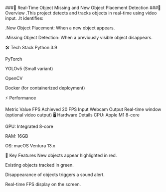 ###🚀 Real-Time Object Missing and New Object Placement Detection
###📌 Overview
.This project detects and tracks objects in real-time using video input.
.It identifies:

.New Object Placement: When a new object appears.

.Missing Object Detection: When a previously visible object disappears.


🛠 Tech Stack
Python 3.9

PyTorch

YOLOv5 (Small variant)

OpenCV

Docker (for containerized deployment)

⚡ Performance

Metric	Value
FPS Achieved	20 FPS
Input	Webcam
Output	Real-time window (optional video output)
🖥️ Hardware Details
CPU: Apple M1 8-core

GPU: Integrated 8-core

RAM: 16GB

OS: macOS Ventura 13.x

🧠 Key Features
New objects appear highlighted in red.

Existing objects tracked in green.

Disappearance of objects triggers a sound alert.

Real-time FPS display on the screen.


